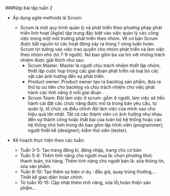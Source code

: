 ###Nộp bài tập tuần 2
- Áp dụng agile methods là Scrum:
    - Scrum là một quy trình quản lý và phát triển theo phương pháp phát triển linh hoạt (Agile) tập trung đặc biệt vào việc quản lý các công việc trong một môi trường phát triển theo nhóm. Về cơ bản Scrum được bắt nguồn từ các hoạt động xảy ra trong 1 vòng tuần hoàn. Scrum tin tưởng vào việc trao quyền cho nhóm phát triển và làm việc theo nhóm nhỏ (từ 7-9 người). Nó bao gồm ba vai trò với những trách nhiệm được giải thích như sau:
      - Scrum Master: Master là người chịu trách nhiệm thiết lập nhóm, thiết lập cuộc họp trong các giai đoạn phát triển và loại bỏ các vật cản ảnh hưởng đến sự phát triển.
      - Product owner: Product owner tạo ra backlog sản phẩm, đưa ra thứ tự ưu tiên cho backlog và chịu trách nhiệm cho việc phát hành các tính năng ở mỗi giai đoạn .
      - Scrum Team: Đội làm việc ở scrum: gồm 4 người, làm việc sẽ tiến hành cài đặt các chức năng được mô tả trong bản yêu cầu, tự quản lý, tổ chức và điều chỉnh đội làm việc của mình sao cho hiệu quả lớn nhất. Tất cả các thành viên có ảnh hưởng như nhau đến sự thành công hoặc thất bại của toàn bộ hệ thống hoặc các hệ thống nhỏ hơn trong đó bao gồm 
      lập trình viên (programmer); người thiết kế (designer); kiểm thử viên (tester).

- Kế hoạch thực hiện theo các tuần:
    - Tuần 3-5: Tạo trang đăng kí, đăng nhập, trang chủ cơ bản.
    - Tuần 5-8: Thêm tính năng cho người mua là: chọn phương thức thanh toán, trả hàng.
                Thêm tính năng cho người bán là: sửa thông tin, xóa sản phẩm.
    - Tuần 8-10: Tạo thêm sự kiện ví dụ : đấu giá, quay trúng thưởng,...
                  Thiết kế giao diện hoàn chỉnh.
    - Từ tuần 10-15: Cập nhật thêm tính năng, sửa lỗi,hoàn thiện sản phẩm...